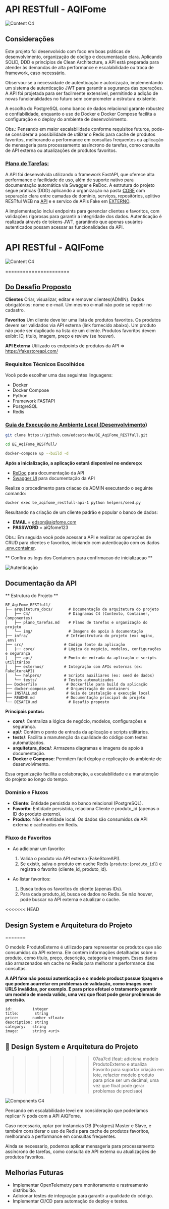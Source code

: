 # API RESTfull - AQIFome

![Content C4](./arquitetura_docs/C4/Context.png)


## Considerações 

Este projeto foi desenvolvido com foco em boas práticas de desenvolvimento, organização de código e documentação clara. Aplicando SOLID, DDD e princípios de Clean Architecture, a API está preparada para atender às demandas de alta performance e escalabilidade ou troca de framework, caso necessário.

Observou-se a necessidade de autenticação e autorização, implementando um sistema de autenticação JWT para garantir a segurança das operações. A API foi projetada para ser facilmente extensível, permitindo a adição de novas funcionalidades no futuro sem comprometer a estrutura existente.

A escolha do PostgreSQL como banco de dados relacional garante robustez e confiabilidade, enquanto o uso de Docker e Docker Compose facilita a configuração e o deploy do ambiente de desenvolvimento.

Obs.: Pensando em maior escalabilidade conforme requisitos futuros, pode-se considerar a possibilidade de utilizar o Redis para cache de produtos favoritos, melhorando a performance em consultas frequentes ou aplicação de mensageria para processamento assíncrono de tarefas, como consulta de API externa ou atualizações de produtos favoritos.

### [Plano de Tarefas:](arquitetura_docs/plano_tarefas.md)

A API foi desenvolvida utilizando o framework FastAPI, que oferece alta performance e facilidade de uso, além de suporte nativo para documentação automática via Swagger e ReDoc. A estrutura do projeto segue práticas (DDD) aplicando a organização na pasta [CORE](src/core) com separação clara entre camadas de domínio, serviços, repositórios, aplitivo RESTful WEB na [API](src/api) e e servico de APIs Fake em [EXTERNO](src/externos).

A implementação inclui endpoints para gerenciar clientes e favoritos, com validações rigorosas para garantir a integridade dos dados. 
Autenticação é realizada através de tokens JWT, garantindo que apenas usuários autenticados possam acessar as funcionalidades da API.

# API RESTful - AQIFome
![Content C4](./arquitetura_docs/C4/Container.png)

======================

## [Do Desafio Proposto](DESAFIO.md)

**Clientes**
Criar, visualizar, editar e remover clientes(ADMIN).
Dados obrigatórios: nome e e-mail.
Um mesmo e-mail não pode se repetir no cadastro.

**Favoritos**
Um cliente deve ter uma lista de produtos favoritos.
Os produtos devem ser validados via API externa (link fornecido abaixo).
Um produto não pode ser duplicado na lista de um cliente.
Produtos favoritos devem exibir: ID, título, imagem, preço e review (se houver).

**API Externa**
Utilizado os endpoints de produtos da API => https://fakestoreapi.com/

### Requisitos Técnicos Escolhidos
Você pode escolher uma das seguintes linguagens:
- Docker
- Docker Compose
- Python
- Framework FASTAPI  
- PostgreSQL
- Redis 

###  [Guia de Execução no Ambiente Local (Desenvolvimento)](INSTALL.md)

```bash
git clone https://github.com/edcastanha/BE_AqiFome_RESTfull.git

cd BE_AqiFome_RESTfull/

docker-compose up --build -d
```

**Após a inicialização, a aplicação estará disponível no endereço:**

- [ReDoc](http://localhost:8000/redoc) para documentação da API
- [Swagger UI](http://localhost:8000/docs) para documentação da API

Realize o procedimento para criacao de ADMIN executando o seguinte comando:
```bash
docker exec be_aqifome_restfull-api-1 python helpers/seed.py   
```
Resultando na criação de um cliente padrão e popular o banco de dados:
- **EMAIL**    = edson@aiqfome.com
- **PASSWORD** = aiQfome123

Obs.: Em seguida você pode acessar a API e realizar as operações de CRUD para clientes e favoritos, iniciando com autenticação com os dados [.env.container](./infra/.env.container).

** Confira os logs dos Containers para confirmacao de inicializacao **

![Autenticação](./arquitetura_docs/img/auth_admin_seed.png)


## Documentação da API

** Estrutura do Projeto **

```
BE_AqiFome_RESTfull/
├── arquitetura_docs/       # Documentação da arquitetura do projeto
│   ├── C4/                 # Diagramas C4 (Contexto, Container, Componentes)
│   ├── plano_tarefas.md    # Plano de tarefas e organização do projeto
│   └── img/                # Imagens de apoio à documentação
├── infra/                 # Infraestrutura do projeto (ex: nginx, .env)
├── src/                  # Código fonte da aplicação
│   ├── core/             # Lógica de negócio, modelos, configurações e segurança
│   ├── api/              # Ponto de entrada da aplicação e scripts utilitários
│   ├── externos/         # Integração com APIs externas (ex: FakeStoreAPI)
│   └── helpers/          # Scripts auxiliares (ex: seed de dados)
│   └── tests/            # Testes automatizados
├── Dockerfile             # Dockerfile para build da aplicação
├── docker-compose.yml     # Orquestração de containers
├── INSTALL.md             # Guia de instalação e execução local
├── README.md              # Documentação principal do projeto
└── DESAFIO.md              # Desafio proposto
```

**Principais pontos:**
- **core/**: Centraliza a lógica de negócio, modelos, configurações e segurança.
- **api/**: Contém o ponto de entrada da aplicação e scripts utilitários.
- **tests/**: Facilita a manutenção da qualidade do código com testes automatizados.
- **arquitetura_docs/**: Armazena diagramas e imagens de apoio à documentação.
- **Docker e Compose**: Permitem fácil deploy e replicação do ambiente de desenvolvimento.

Essa organização facilita a colaboração, a escalabilidade e a manutenção do projeto ao longo do tempo.


### Domínio e Fluxos
- **Cliente**: Entidade persistida no banco relacional (PostgreSQL).
- **Favorito**: Entidade persistida, relaciona Cliente e produto_id (apenas o ID do produto externo).
- **Produto**: Não é entidade local. Os dados são consumidos de API externa e cacheados em Redis.

### Fluxo de Favoritos
- Ao adicionar um favorito:
  1. Valida o produto via API externa (FakeStoreAPI).
  2. Se existir, salva o produto em cache Redis (`produto:{produto_id}`) e registra o favorito (cliente_id, produto_id).

- Ao listar favoritos:
  1. Busca todos os favoritos do cliente (apenas IDs).
  2. Para cada produto_id, busca os dados no Redis. Se não houver, pode buscar na API externa e atualizar o cache.

<<<<<<< HEAD
## Design System e Arquitetura do Projeto
=======
<style color="red">>
**OBSERVACAO de MODELO PRODUTO**
</style>
O modelo ProdutoExterno é utilizado para representar os produtos que são consumidos da API externa. Ele contém informações detalhadas sobre o produto, como título, preço, descrição, categoria e imagem. Esses dados são armazenados em cache no Redis para melhorar a performance das consultas.

**A API fake não possui autenticação e o modelo product possue tipagem e que podem acarretar em problemas de validação, como images com URLS inválidas, por exemplo.
E para price efetuei o tratamento garantir um modelo de moeda valido, uma vez que float pode gerar problemas de precisão.**

```
id:	        integer
title:       string
price:      number <float>
description: string
category:   string
image:	    string <uri>

```

## 🧩 Design System e Arquitetura do Projeto
>>>>>>> 07aa7cd (feat: adiciona modelo ProdutoExterno e atualiza Favorito para suportar criação em lote, refactor modelo produto para price ser um decimal, uma vez que float pode gerar problemas de precisao)

![Components C4](./arquitetura_docs/C4/Componet.png)

Pensando em escalabilidade levei em consideração que poderiamos replicar N pods com a API AiQFome.

Caso necessario, optar por instancias DB (Postgres) Master e Slave, e também considerar o uso de Redis para cache de produtos favoritos, melhorando a performance em consultas frequentes.

Ainda se necessario, podemos aplicar mensageria para processamento assíncrono de tarefas, como consulta de API externa ou atualizações de produtos favoritos.

## Melhorias Futuras

- Implementar OpenTelemetry para monitoramento e rastreamento distribuído.
- Adicionar testes de integração para garantir a qualidade do código.
- Implementar CI/CD para automação de deploy e testes.
